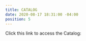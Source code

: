 ```yaml
---
title: CATALOG
date: 2020-08-17 18:31:00 -04:00
position: 5
---
```


Click this link to access the Catalog:

[](https://www.sportswearcollection.com/bcconyc)
